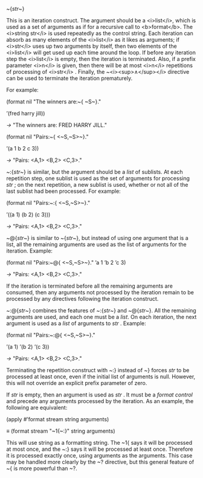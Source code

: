  

~&#123;*str*~&#125; 

This is an iteration construct. The argument should be a &#60;i&#62;list&#60;/i&#62;, which is used as a set of arguments as if for a recursive call to &#60;b&#62;format&#60;/b&#62;. The &#60;i&#62;string str&#60;/i&#62; is used repeatedly as the control string. Each iteration can absorb as many elements of the &#60;i&#62;list&#60;/i&#62; as it likes as arguments; if &#60;i&#62;str&#60;/i&#62; uses up two arguments by itself, then two elements of the &#60;i&#62;list&#60;/i&#62; will get used up each time around the loop. If before any iteration step the &#60;i&#62;list&#60;/i&#62; is empty, then the iteration is terminated. Also, if a prefix parameter &#60;i&#62;n&#60;/i&#62; is given, then there will be at most &#60;i&#62;n&#60;/i&#62; repetitions of processing of &#60;i&#62;str&#60;/i&#62; . Finally, the ~&#60;i&#62;&#60;sup&#62;∧&#60;/sup&#62;&#60;/i&#62; directive can be used to terminate the iteration prematurely. 

For example: 

(format nil "The winners are:~&#123; ~S~&#125;." 

’(fred harry jill)) 

*→* "The winners are: FRED HARRY JILL." 

(format nil "Pairs:~&#123; &#60;~S,~S&#62;~&#125;." 

’(a 1 b 2 c 3)) 

*→* "Pairs: &#60;A,1&#62; &#60;B,2&#62; &#60;C,3&#62;." 

~:&#123;*str*~&#125; is similar, but the argument should be a *list* of sublists. At each repetition step, one sublist is used as the set of arguments for processing *str* ; on the next repetition, a new sublist is used, whether or not all of the last sublist had been processed. For example: 

(format nil "Pairs:~:&#123; &#60;~S,~S&#62;~&#125;." 

’((a 1) (b 2) (c 3))) 

*→* "Pairs: &#60;A,1&#62; &#60;B,2&#62; &#60;C,3&#62;." 

~@&#123;*str*~&#125; is similar to ~&#123;*str*~&#125;, but instead of using one argument that is a list, all the remaining arguments are used as the list of arguments for the iteration. Example: 

(format nil "Pairs:~@&#123; &#60;~S,~S&#62;~&#125;." ’a 1 ’b 2 ’c 3) 

*→* "Pairs: &#60;A,1&#62; &#60;B,2&#62; &#60;C,3&#62;." 

If the iteration is terminated before all the remaining arguments are consumed, then any arguments not processed by the iteration remain to be processed by any directives following the iteration construct. 



 

 

~:@&#123;*str*~&#125; combines the features of ~:&#123;*str*~&#125; and ~@&#123;*str*~&#125;. All the remaining arguments are used, and each one must be a *list*. On each iteration, the next argument is used as a *list* of arguments to *str* . Example: 

(format nil "Pairs:~:@&#123; &#60;~S,~S&#62;~&#125;." 

’(a 1) ’(b 2) ’(c 3)) 

*→* "Pairs: &#60;A,1&#62; &#60;B,2&#62; &#60;C,3&#62;." 

Terminating the repetition construct with ~:&#125; instead of ~&#125; forces *str* to be processed at least once, even if the initial list of arguments is null. However, this will not override an explicit prefix parameter of zero. 

If *str* is empty, then an argument is used as *str* . It must be a *format control* and precede any arguments processed by the iteration. As an example, the following are equivalent: 

(apply #’format stream string arguments) 

*≡* (format stream "~1&#123;~:&#125;" string arguments) 

This will use string as a formatting string. The ~1&#123; says it will be processed at most once, and the ~:&#125; says it will be processed at least once. Therefore it is processed exactly once, using arguments as the arguments. This case may be handled more clearly by the ~? directive, but this general feature of ~&#123; is more powerful than ~?. 


